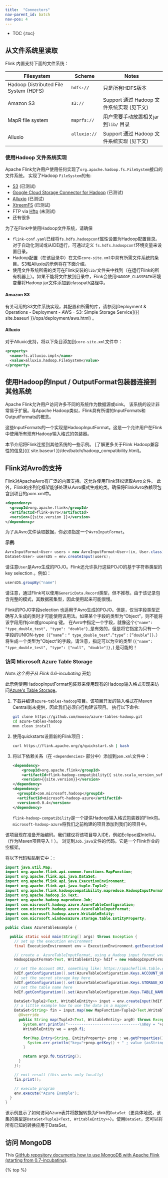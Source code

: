 ```yaml
---
title:  "Connectors"
nav-parent_id: batch
nav-pos: 4
---
```

<!--
Licensed to the Apache Software Foundation (ASF) under one
or more contributor license agreements.  See the NOTICE file
distributed with this work for additional information
regarding copyright ownership.  The ASF licenses this file
to you under the Apache License, Version 2.0 (the
"License"); you may not use this file except in compliance
with the License.  You may obtain a copy of the License at

  http://www.apache.org/licenses/LICENSE-2.0

Unless required by applicable law or agreed to in writing,
software distributed under the License is distributed on an
"AS IS" BASIS, WITHOUT WARRANTIES OR CONDITIONS OF ANY
KIND, either express or implied.  See the License for the
specific language governing permissions and limitations
under the License.
-->

* TOC
{:toc}

## 从文件系统里读取

Flink 内置支持下面的文件系统：

| Filesystem                            | Scheme       | Notes  |
| ------------------------------------- |--------------| ------ |
| Hadoop Distributed File System (HDFS) &nbsp; | `hdfs://`    | 只是所有HDFS版本 |
| Amazon S3                             | `s3://`      | Support 通过 Hadoop 文件系统实现 (见下文) |
| MapR file system                      | `maprfs://`  | 用户需要手动放置相关jar到`lib/` 目录 |
| Alluxio                               | `alluxio://` &nbsp; | Support 通过 Hadoop 文件系统实现 (见下文) | |



###  使用Hadoop 文件系统实现

Apache Flink允许用户使用任何实现了`org.apache.hadoop.fs.FileSystem`接口的文件系统。
实现了Hadoop `FileSystem`的有:

- [S3](https://aws.amazon.com/s3/) (已测试)
- [Google Cloud Storage Connector for Hadoop](https://cloud.google.com/hadoop/google-cloud-storage-connector) (已测试)
- [Alluxio](http://alluxio.org/) (已测试)
- [XtreemFS](http://www.xtreemfs.org/) (已测试)
- FTP via [Hftp](http://hadoop.apache.org/docs/r1.2.1/hftp.html) (未测试)
- 还有很多

为了在Flink中使用Hadoop文件系统，请确保

- `flink-conf.yaml`已经将`fs.hdfs.hadoopconf`属性设置为Hadoop配置目录。对于自动化测试或从IDE运行，可通过定义 `fs.hdfs.hadoopconf`环境变量来设置目录。
- Hadoop配置（在该目录中）在文件`core-site.xml`中具有所需文件系统的条目。S3和Alluxio的示例将在下面介绍。
- 使用文件系统所需的类可在Flink安装的`lib/`文件夹中找到（在运行Flink的所有机器上）。如果不能将文件放到目录中，Flink会使用`HADOOP_CLASSPATH`环境变量将Hadoop jar文件添加到classpath路径中。

#### Amazon S3

有关可用的S3文件系统实现，其配置和所需的库，请参阅[Deployment & Operations - Deployment - AWS - S3: Simple Storage Service]({{ site.baseurl }}/ops/deployment/aws.html) 。

#### Alluxio

对于Alluxio支持，将以下条目添加到`core-site.xml`文件中：

~~~xml
<property>
  <name>fs.alluxio.impl</name>
  <value>alluxio.hadoop.FileSystem</value>
</property>
~~~


## 使用Hadoop的Input / OutputFormat包装器连接到其他系统

Apache Flink允许用户访问许多不同的系统作为数据源或sink。
该系统的设计非常易于扩展。与Apache Hadoop类似，Flink具有所谓的InputFormats和OutputFormats的概念。

这些InputFormats的一个实现是HadoopInputFormat。这是一个允许用户在Flink中使用所有现有Hadoop输入格式的包装器。

本节介绍将Flink连接到其他系统的一些示例。
[了解更多关于Flink Hadoop兼容性的信息]({{ site.baseurl }}/dev/batch/hadoop_compatibility.html)。

## Flink对Avro的支持

Flink对ApacheAvro有广泛的内置支持。这允许使用Flink轻松读取Avro文件。
此外，Flink的序列化框架能够处理从Avro模式生成的类。确保将FlinkAvro依赖项包含到项目的pom.xml中。

~~~xml
<dependency>
  <groupId>org.apache.flink</groupId>
  <artifactId>flink-avro</artifactId>
  <version>{{site.version }}</version>
</dependency>
~~~

为了从Avro文件读取数据，你必须指定一个`AvroInputFormat`。

**示例**:

~~~java
AvroInputFormat<User> users = new AvroInputFormat<User>(in, User.class);
DataSet<User> usersDS = env.createInput(users);
~~~

请注意`User`是Avro生成的POJO。Flink还允许执行这些POJO的基于字符串类型的key selection 。例如：

~~~java
usersDS.groupBy("name")
~~~


请注意，通过Flink可以使用`GenericData.Record`类型，但不推荐。由于该记录包含完整的模式，其数据密集型，因此使用起来可能很慢。

Flink的POJO字段selection 也适用于Avro生成的POJO。但是，仅当字段类型正确写入生成的类时才可能使用该用法。如果某个字段的类型为“Object”，则不能将该字段用作join或grouping 键。
在Avro中指定一个字段，就像这个`{"name": "type_double_test", "type": "double"},`是有效的，但是将它指定为只有一个字段的UNION-type（`{“name”：“ type_double_test“，”type“：[”double“]}，`）将生成一个类型为”Object“的字段。请注意，指定可以为空的类型 (`{"name": "type_double_test", "type": ["null", "double"]},`) 是可能的！



### 访问 Microsoft Azure Table Storage

_Note:这个例子从 Flink 0.6-incubating_ 开始

此示例使用HadoopInputFormat包装器来使用现有的Hadoop输入格式实现来访问[Azure's Table Storage](https://azure.microsoft.com/en-us/documentation/articles/storage-introduction/)。

1. 下载并编译`azure-tables-hadoop`项目。该项目开发的输入格式在Maven Central尚未提供，因此我们必须自行构建该项目。
执行以下命令:

   ~~~bash
   git clone https://github.com/mooso/azure-tables-hadoop.git
   cd azure-tables-hadoop
   mvn clean install
   ~~~

2. 使用quickstarts设置新的Flink项目：

   ~~~bash
   curl https://flink.apache.org/q/quickstart.sh | bash
   ~~~

3. 将以下依赖关系（在 `<dependencies>` 部分中）添加到`pom.xml`文件中：

   ~~~xml
   <dependency>
       <groupId>org.apache.flink</groupId>
       <artifactId>flink-hadoop-compatibility{{ site.scala_version_suffix }}</artifactId>
       <version>{{site.version}}</version>
   </dependency>
   <dependency>
     <groupId>com.microsoft.hadoop</groupId>
     <artifactId>microsoft-hadoop-azure</artifactId>
     <version>0.0.4</version>
   </dependency>
   ~~~

   `flink-hadoop-compatibility`是一个提供Hadoop输入格式包装器的Flink包。
   `microsoft-hadoop-azure`将我们之前构建的项目添加到我们的项目中。

该项目现在准备开始编码。我们建议将该项目导入IDE，例如Eclipse或IntelliJ。（作为Maven项目导入！）。
浏览到`Job.java`文件的代码。它是一个Flink作业的空框架。

将以下代码粘贴到它中：:

~~~java
import java.util.Map;
import org.apache.flink.api.common.functions.MapFunction;
import org.apache.flink.api.java.DataSet;
import org.apache.flink.api.java.ExecutionEnvironment;
import org.apache.flink.api.java.tuple.Tuple2;
import org.apache.flink.hadoopcompatibility.mapreduce.HadoopInputFormat;
import org.apache.hadoop.io.Text;
import org.apache.hadoop.mapreduce.Job;
import com.microsoft.hadoop.azure.AzureTableConfiguration;
import com.microsoft.hadoop.azure.AzureTableInputFormat;
import com.microsoft.hadoop.azure.WritableEntity;
import com.microsoft.windowsazure.storage.table.EntityProperty;

public class AzureTableExample {

  public static void main(String[] args) throws Exception {
    // set up the execution environment
    final ExecutionEnvironment env = ExecutionEnvironment.getExecutionEnvironment();

    // create a  AzureTableInputFormat, using a Hadoop input format wrapper
    HadoopInputFormat<Text, WritableEntity> hdIf = new HadoopInputFormat<Text, WritableEntity>(new AzureTableInputFormat(), Text.class, WritableEntity.class, new Job());

    // set the Account URI, something like: https://apacheflink.table.core.windows.net
    hdIf.getConfiguration().set(AzureTableConfiguration.Keys.ACCOUNT_URI.getKey(), "TODO");
    // set the secret storage key here
    hdIf.getConfiguration().set(AzureTableConfiguration.Keys.STORAGE_KEY.getKey(), "TODO");
    // set the table name here
    hdIf.getConfiguration().set(AzureTableConfiguration.Keys.TABLE_NAME.getKey(), "TODO");

    DataSet<Tuple2<Text, WritableEntity>> input = env.createInput(hdIf);
    // a little example how to use the data in a mapper.
    DataSet<String> fin = input.map(new MapFunction<Tuple2<Text,WritableEntity>, String>() {
      @Override
      public String map(Tuple2<Text, WritableEntity> arg0) throws Exception {
        System.err.println("--------------------------------\nKey = "+arg0.f0);
        WritableEntity we = arg0.f1;

        for(Map.Entry<String, EntityProperty> prop : we.getProperties().entrySet()) {
          System.err.println("key="+prop.getKey() + " ; value (asString)="+prop.getValue().getValueAsString());
        }

        return arg0.f0.toString();
      }
    });

    // emit result (this works only locally)
    fin.print();

    // execute program
    env.execute("Azure Example");
  }
}
~~~

该示例显示了如何访问Azure表并将数据转换为Flink的`DataSet`（更具体地说，该集的类型是`DataSet<Tuple2<Text, WritableEntity>>`）。使用`DataSet`，您可以将所有已知的转换应用于DataSet。

## 访问 MongoDB

This [GitHub repository documents how to use MongoDB with Apache Flink (starting from 0.7-incubating)](https://github.com/okkam-it/flink-mongodb-test).

{% top %}
